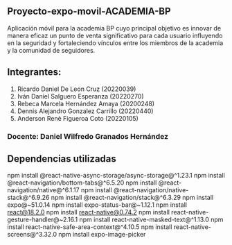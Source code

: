 ﻿## Proyecto-expo-movil-ACADEMIA-BP
Aplicación móvil para la academia BP cuyo principal objetivo es innovar de manera eficaz un punto de venta significativo para cada usuario
influyendo en la seguridad y fortaleciendo vínculos entre los miembros de la academia y la comunidad de seguidores.

## Integrantes: 
1. Ricardo Daniel De Leon Cruz (20220039)
2. Iván Daniel Salguero Esperanza (20220270)
3. Rebeca Marcela Hernández Amaya (20200248)
4. Dennis Alejandro Gonzalez Carrillo (20220440)
5. Anderson Renè Figueroa Coto (20220105)

### Docente: Daniel Wilfredo Granados Hernández

## Dependencias utilizadas
npm install @react-native-async-storage/async-storage@^1.23.1
npm install @react-navigation/bottom-tabs@^6.5.20
npm install @react-navigation/native@^6.1.17
npm install @react-navigation/native-stack@^6.9.26
npm install @react-navigation/stack@^6.3.29
npm install expo@~51.0.14
npm install expo-status-bar@~1.12.1
npm install react@18.2.0
npm install react-native@0.74.2
npm install react-native-gesture-handler@~2.16.1
npm install react-native-masked-text@^1.13.0
npm install react-native-safe-area-context@^4.10.5
npm install react-native-screens@^3.32.0
npm install expo-image-picker
 
 
